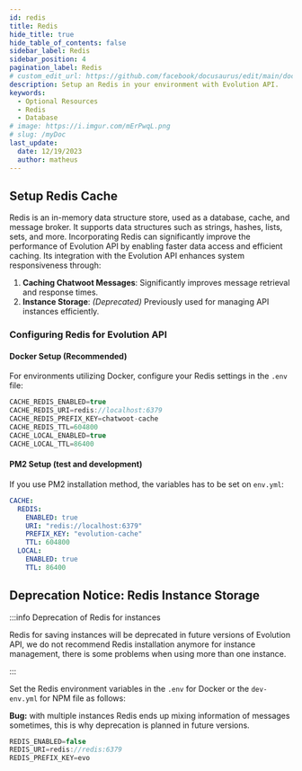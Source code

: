 ```yaml
---
id: redis
title: Redis
hide_title: true
hide_table_of_contents: false
sidebar_label: Redis
sidebar_position: 4
pagination_label: Redis
# custom_edit_url: https://github.com/facebook/docusaurus/edit/main/docs/api-doc-markdown.md
description: Setup an Redis in your environment with Evolution API.
keywords:
  - Optional Resources
  - Redis
  - Database
# image: https://i.imgur.com/mErPwqL.png
# slug: /myDoc
last_update:
  date: 12/19/2023
  author: matheus
---
```


## Setup Redis Cache

Redis is an in-memory data structure store, used as a database, cache, and message broker. It supports data structures such as strings, hashes, lists, sets, and more. Incorporating Redis can significantly improve the performance of Evolution API by enabling faster data access and efficient caching. Its integration with the Evolution API enhances system responsiveness through:

1. **Caching Chatwoot Messages**: Significantly improves message retrieval and response times.
2. **Instance Storage**: _(Deprecated)_ Previously used for managing API instances efficiently.

### Configuring Redis for Evolution API

#### Docker Setup (Recommended)

For environments utilizing Docker, configure your Redis settings in the `.env` file:

```javascript title=".env" showLineNumbers
CACHE_REDIS_ENABLED=true
CACHE_REDIS_URI=redis://localhost:6379
CACHE_REDIS_PREFIX_KEY=chatwoot-cache
CACHE_REDIS_TTL=604800
CACHE_LOCAL_ENABLED=true
CACHE_LOCAL_TTL=86400
```
#### PM2 Setup (test and development)

If you use PM2 installation method, the variables has to be set on `env.yml`:

```yaml title="src/env.yml" showLineNumbers
CACHE:
  REDIS:
    ENABLED: true
    URI: "redis://localhost:6379"
    PREFIX_KEY: "evolution-cache"
    TTL: 604800
  LOCAL:
    ENABLED: true
    TTL: 86400
```

## Deprecation Notice: Redis Instance Storage

:::info Deprecation of Redis for instances

Redis for saving instances will be deprecated in future versions of Evolution API, we do not recommend Redis installation anymore for instance management, there is some problems when using more than one instance.

:::

Set the Redis environment variables in the `.env` for Docker or the `dev-env.yml` for NPM file as follows:

**Bug:** with multiple instances Redis ends up mixing information of messages sometimes, this is why deprecation is planned in future versions.

```javascript title=".env" showLineNumbers
REDIS_ENABLED=false
REDIS_URI=redis://redis:6379
REDIS_PREFIX_KEY=evo
```
